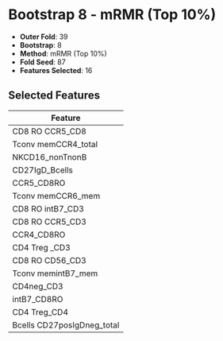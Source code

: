 # Bootstrap 8 - mRMR (Top 10%)

- **Outer Fold**: 39
- **Bootstrap**: 8
- **Method**: mRMR (Top 10%)
- **Fold Seed**: 87
- **Features Selected**: 16

## Selected Features

| Feature |
|---------|
| CD8 RO CCR5_CD8 |
| Tconv memCCR4_total |
| NKCD16_nonTnonB |
| CD27IgD_Bcells |
| CCR5_CD8RO |
| Tconv memCCR6_mem |
| CD8 RO intB7_CD3 |
| CD8 RO CCR5_CD3 |
| CCR4_CD8RO |
| CD4 Treg _CD3 |
| CD8 RO CD56_CD3 |
| Tconv memintB7_mem |
| CD4neg_CD3 |
| intB7_CD8RO |
| CD4 Treg_CD4 |
| Bcells CD27posIgDneg_total |
